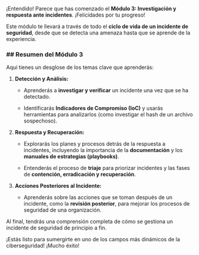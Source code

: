 
¡Entendido! Parece que has comenzado el **Módulo 3: Investigación y respuesta ante incidentes**. ¡Felicidades por tu progreso!

Este módulo te llevará a través de todo el **ciclo de vida de un incidente de seguridad**, desde que se detecta una amenaza hasta que se aprende de la experiencia.

### ## Resumen del Módulo 3

Aquí tienes un desglose de los temas clave que aprenderás:

1. **Detección y Análisis:**
    
    - Aprenderás a **investigar y verificar** un incidente una vez que se ha detectado.
        
    - Identificarás **Indicadores de Compromiso (IoC)** y usarás herramientas para analizarlos (como investigar el hash de un archivo sospechoso).
        
2. **Respuesta y Recuperación:**
    
    - Explorarás los planes y procesos detrás de la respuesta a incidentes, incluyendo la importancia de la **documentación** y los **manuales de estrategias (playbooks)**.
        
    - Entenderás el proceso de **triaje** para priorizar incidentes y las fases de **contención, erradicación y recuperación**.
        
3. **Acciones Posteriores al Incidente:**
    
    - Aprenderás sobre las acciones que se toman después de un incidente, como la **revisión posterior**, para mejorar los procesos de seguridad de una organización.
        

Al final, tendrás una comprensión completa de cómo se gestiona un incidente de seguridad de principio a fin.

¡Estás listo para sumergirte en uno de los campos más dinámicos de la ciberseguridad! ¡Mucho éxito!